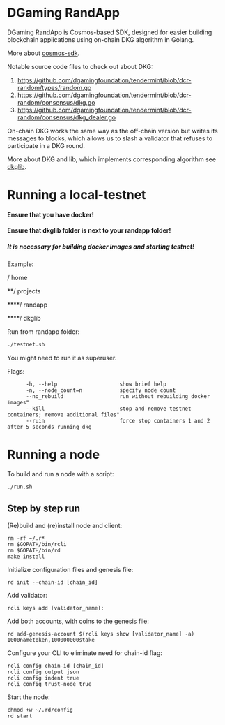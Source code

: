 # DGaming RandApp

DGaming RandApp is Cosmos-based SDK, designed for easier building blockchain 
applications using on-chain DKG algorithm in Golang.


More about [cosmos-sdk](https://github.com/cosmos/cosmos-sdk).


Notable source code files to check out about DKG:

1. https://github.com/dgamingfoundation/tendermint/blob/dcr-random/types/random.go
2. https://github.com/dgamingfoundation/tendermint/blob/dcr-random/consensus/dkg.go
3. https://github.com/dgamingfoundation/tendermint/blob/dcr-random/consensus/dkg_dealer.go


On-chain DKG works the same way as the off-chain version but writes its messages to blocks, 
which allows us to slash a validator that refuses to participate in a DKG round.

More about DKG and lib, which implements corresponding algorithm 
see [dkglib](https://github.com/dgamingfoundation/dkglib).

# Running a local-testnet

#### Ensure that you have docker!
#### Ensure that dkglib folder is next to your randapp folder!
##### It is necessary for building docker images and starting testnet! 

Example:

/ home

**/ projects

****/ randapp

****/ dkglib 
 

Run from randapp folder:
```bash
./testnet.sh
```
You might need to run it as superuser.

Flags:
```
      -h, --help                    show brief help
      -n, --node_count=n            specify node count
      --no_rebuild                  run without rebuilding docker images"
      --kill                        stop and remove testnet containers; remove additional files"
      --ruin                        force stop containers 1 and 2 after 5 seconds running dkg
```


# Running a node

To build and run a node with a script:

```bash
./run.sh
```

## Step by step run
(Re)build and (re)install node and client:
```
rm -rf ~/.r*
rm $GOPATH/bin/rcli
rm $GOPATH/bin/rd
make install
```

Initialize configuration files and genesis file:
```
rd init --chain-id [chain_id]
```
Add validator:
```
rcli keys add [validator_name]:
```
Add both accounts, with coins to the genesis file:
```
rd add-genesis-account $(rcli keys show [validator_name] -a) 1000nametoken,100000000stake
```
Configure your CLI to eliminate need for chain-id flag:
```
rcli config chain-id [chain_id]
rcli config output json
rcli config indent true
rcli config trust-node true
```
Start the node:
```
chmod +w ~/.rd/config
rd start
```
